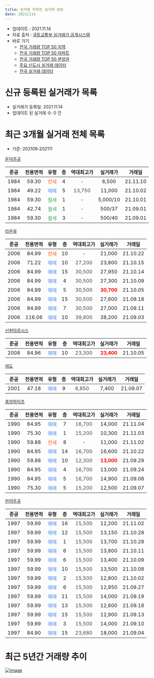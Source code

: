 ```yaml
---
title: 둔덕동 아파트 실거래 정보
date: 20211114
---
```


* 업데이트 : 2021.11.14
* 자료 출처 : [국토교통부 실거래가 공개시스템](http://rt.molit.go.kr)
* 바로 가기
    * [전국 거래량 TOP 50 지역](https://apt-info.github.io/apt-trade-info/tr)
    * [전국 거래량 TOP 50 아파트](https://apt-info.github.io/apt-trade-info/ta)
    * [전국 거래량 TOP 50 분양권](https://apt-info.github.io/apt-trade-info/tb)
    * [주요 신도시 실거래 데이터](https://apt-info.github.io/apt-trade-info/newtown)
    * [전국 실거래 데이터](https://apt-info.github.io/apt-trade-info/all)



<script async src="https://pagead2.googlesyndication.com/pagead/js/adsbygoogle.js"></script>
<!-- 기본광고 -->
<ins class="adsbygoogle"
     style="display:block"
     data-ad-client="ca-pub-1142216861245946"
     data-ad-slot="4805727019"
     data-ad-format="auto"
     data-full-width-responsive="true"></ins>
<script>
     (adsbygoogle = window.adsbygoogle || []).push({});
</script>


# 신규 등록된 실거래가 목록

* 실거래가 등록일: 2021.11.14
* 업데이트 된 실거래 수: 0 건




<script async src="https://pagead2.googlesyndication.com/pagead/js/adsbygoogle.js"></script>
<!-- 기본광고 -->
<ins class="adsbygoogle"
     style="display:block"
     data-ad-client="ca-pub-1142216861245946"
     data-ad-slot="4805727019"
     data-ad-format="auto"
     data-full-width-responsive="true"></ins>
<script>
     (adsbygoogle = window.adsbygoogle || []).push({});
</script>


# 최근 3개월 실거래 전체 목록
* 기준: 202109-202111


[둔덕주공](https://search.naver.com/search.naver?query=%EB%91%94%EB%8D%95%EC%A3%BC%EA%B3%B5)

|준공|전용면적|유형|층|역대최고가|실거래가|거래일|
|:---:|:---:|:---:|:---:|:---:|:---:|:---:|
|1984|59.30|<span style="color:#FF5A00">전세</span>|4|<span style="color:#444444">-</span>|6,500|21.11.10|
|1984|49.22|<span style="color:#4285F3">매매</span>|5|<span style="color:#444444">13,750</span>|11,000|21.10.02|
|1984|59.30|<span style="color:#34A853">월세</span>|1|<span style="color:#444444">-</span>|5,000/10|21.10.01|
|1984|42.74|<span style="color:#34A853">월세</span>|1|<span style="color:#444444">-</span>|500/37|21.09.01|
|1984|59.30|<span style="color:#34A853">월세</span>|3|<span style="color:#444444">-</span>|500/40|21.09.01|

[라온유](https://search.naver.com/search.naver?query=%EB%9D%BC%EC%98%A8%EC%9C%A0)

|준공|전용면적|유형|층|역대최고가|실거래가|거래일|
|:---:|:---:|:---:|:---:|:---:|:---:|:---:|
|2006|84.99|<span style="color:#FF5A00">전세</span>|10|<span style="color:#444444">-</span>|21,000|21.10.22|
|2006|71.22|<span style="color:#4285F3">매매</span>|10|<span style="color:#444444">27,200</span>|23,800|21.10.15|
|2006|84.99|<span style="color:#4285F3">매매</span>|15|<span style="color:#444444">30,500</span>|27,950|21.10.14|
|2006|84.99|<span style="color:#4285F3">매매</span>|4|<span style="color:#444444">30,500</span>|27,300|21.10.09|
|2006|84.99|<span style="color:#4285F3">매매</span>|5|<span style="color:#444444">30,500</span>|<b><span style="color:#FF0000">30,700</span></b>|21.10.05|
|2006|84.99|<span style="color:#4285F3">매매</span>|15|<span style="color:#444444">30,500</span>|27,600|21.09.18|
|2006|84.99|<span style="color:#4285F3">매매</span>|7|<span style="color:#444444">30,500</span>|27,000|21.09.11|
|2006|116.06|<span style="color:#4285F3">매매</span>|10|<span style="color:#444444">39,800</span>|38,200|21.09.03|

[신원아르시스](https://search.naver.com/search.naver?query=%EC%8B%A0%EC%9B%90%EC%95%84%EB%A5%B4%EC%8B%9C%EC%8A%A4)

|준공|전용면적|유형|층|역대최고가|실거래가|거래일|
|:---:|:---:|:---:|:---:|:---:|:---:|:---:|
|2008|84.96|<span style="color:#4285F3">매매</span>|10|<span style="color:#444444">23,300</span>|<b><span style="color:#FF0000">23,400</span></b>|21.10.05|

[여도](https://search.naver.com/search.naver?query=%EC%97%AC%EB%8F%84)

|준공|전용면적|유형|층|역대최고가|실거래가|거래일|
|:---:|:---:|:---:|:---:|:---:|:---:|:---:|
|2001|47.18|<span style="color:#4285F3">매매</span>|9|<span style="color:#444444">8,850</span>|7,400|21.09.07|

[중앙하이츠](https://search.naver.com/search.naver?query=%EC%A4%91%EC%95%99%ED%95%98%EC%9D%B4%EC%B8%A0)

|준공|전용면적|유형|층|역대최고가|실거래가|거래일|
|:---:|:---:|:---:|:---:|:---:|:---:|:---:|
|1990|84.95|<span style="color:#4285F3">매매</span>|7|<span style="color:#444444">16,700</span>|14,000|21.11.04|
|1990|75.30|<span style="color:#4285F3">매매</span>|1|<span style="color:#444444">15,200</span>|10,300|21.11.03|
|1990|59.88|<span style="color:#FF5A00">전세</span>|8|<span style="color:#444444">-</span>|11,000|21.11.02|
|1990|84.95|<span style="color:#4285F3">매매</span>|14|<span style="color:#444444">16,700</span>|16,600|21.10.22|
|1990|59.88|<span style="color:#4285F3">매매</span>|10|<span style="color:#444444">12,300</span>|<b><span style="color:#FF0000">13,000</span></b>|21.09.29|
|1990|84.95|<span style="color:#4285F3">매매</span>|4|<span style="color:#444444">16,700</span>|13,000|21.09.24|
|1990|84.95|<span style="color:#4285F3">매매</span>|5|<span style="color:#444444">16,700</span>|14,900|21.09.08|
|1990|75.30|<span style="color:#4285F3">매매</span>|5|<span style="color:#444444">15,200</span>|12,500|21.09.07|

[한려주공](https://search.naver.com/search.naver?query=%ED%95%9C%EB%A0%A4%EC%A3%BC%EA%B3%B5)

|준공|전용면적|유형|층|역대최고가|실거래가|거래일|
|:---:|:---:|:---:|:---:|:---:|:---:|:---:|
|1997|59.99|<span style="color:#4285F3">매매</span>|16|<span style="color:#444444">15,500</span>|12,200|21.11.02|
|1997|59.99|<span style="color:#4285F3">매매</span>|12|<span style="color:#444444">15,500</span>|13,150|21.10.28|
|1997|59.99|<span style="color:#4285F3">매매</span>|1|<span style="color:#444444">15,500</span>|13,700|21.10.28|
|1997|59.99|<span style="color:#4285F3">매매</span>|6|<span style="color:#444444">15,500</span>|13,800|21.10.11|
|1997|59.99|<span style="color:#4285F3">매매</span>|6|<span style="color:#444444">15,500</span>|13,400|21.10.09|
|1997|59.99|<span style="color:#4285F3">매매</span>|10|<span style="color:#444444">15,500</span>|13,500|21.10.08|
|1997|59.99|<span style="color:#4285F3">매매</span>|2|<span style="color:#444444">15,500</span>|12,800|21.10.02|
|1997|59.99|<span style="color:#4285F3">매매</span>|6|<span style="color:#444444">15,500</span>|12,950|21.09.27|
|1997|59.99|<span style="color:#4285F3">매매</span>|11|<span style="color:#444444">15,500</span>|14,000|21.09.19|
|1997|59.99|<span style="color:#4285F3">매매</span>|13|<span style="color:#444444">15,500</span>|12,600|21.09.18|
|1997|59.99|<span style="color:#4285F3">매매</span>|15|<span style="color:#444444">15,500</span>|12,900|21.09.13|
|1997|59.99|<span style="color:#4285F3">매매</span>|3|<span style="color:#444444">15,500</span>|14,000|21.09.10|
|1997|84.90|<span style="color:#4285F3">매매</span>|15|<span style="color:#444444">23,680</span>|18,000|21.09.04|



<script async src="https://pagead2.googlesyndication.com/pagead/js/adsbygoogle.js"></script>
<!-- 기본광고 -->
<ins class="adsbygoogle"
     style="display:block"
     data-ad-client="ca-pub-1142216861245946"
     data-ad-slot="4805727019"
     data-ad-format="auto"
     data-full-width-responsive="true"></ins>
<script>
     (adsbygoogle = window.adsbygoogle || []).push({});
</script>


# 최근 5년간 거래량 추이


<div style="width:100%;">
    <canvas id="deal_progress" height="200"></canvas>
</div>

<script>
new Chart(document.getElementById("deal_progress"), {
    type: 'line',
    data: {
        labels: ['16.01','16.02','16.03','16.04','16.05','16.06','16.07','16.08','16.09','16.10','16.11','16.12','17.01','17.02','17.03','17.04','17.05','17.06','17.07','17.08','17.09','17.10','17.11','17.12','18.01','18.02','18.03','18.04','18.05','18.06','18.07','18.08','18.09','18.10','18.11','18.12','19.01','19.02','19.03','19.04','19.05','19.06','19.07','19.08','19.09','19.10','19.11','19.12','20.01','20.02','20.03','20.04','20.05','20.06','20.07','20.08','20.09','20.10','20.11','20.12','21.01','21.02','21.03','21.04','21.05','21.06','21.07','21.08','21.09','21.10','21.11'],
        datasets: [{
            label: '매매/분양권',
            data: [8,26,23,12,18,16,29,16,21,26,19,16,20,22,24,21,25,33,17,29,40,22,22,22,23,27,25,18,20,18,11,16,13,11,19,15,18,26,32,19,17,21,17,14,23,24,19,21,17,32,18,19,19,20,17,16,19,15,20,17,15,17,19,11,13,11,15,18,14,13,3],
            borderColor: "rgba(66, 133, 243, 1)",
            backgroundColor: "rgba(66, 133, 243, 0.05)",
            borderWidth: 1,
            pointRadius: 0,
            fill: false,
            lineTension: 0
        },{
            label: '전/월세',
            data: [7,12,7,2,8,3,6,2,2,2,1,6,4,4,7,4,5,6,7,8,5,4,4,6,4,4,8,4,5,3,1,3,0,4,2,4,5,3,1,4,1,1,3,4,3,2,5,2,0,3,3,0,1,3,4,1,5,3,3,5,4,3,3,5,7,4,1,9,2,2,2],
            borderColor: "rgba(255, 90, 0, 1)",
            backgroundColor: "rgba(255, 90, 0, 0.05)",
            borderWidth: 1,
            pointRadius: 0,
            fill: false,
            lineTension: 0
        },{
            label: '합계',
            data: [15,38,30,14,26,19,35,18,23,28,20,22,24,26,31,25,30,39,24,37,45,26,26,28,27,31,33,22,25,21,12,19,13,15,21,19,23,29,33,23,18,22,20,18,26,26,24,23,17,35,21,19,20,23,21,17,24,18,23,22,19,20,22,16,20,15,16,27,16,15,5],
            borderColor: "rgba(0, 0, 0, 1)",
            backgroundColor: "rgba(0, 0, 0, 0.03)",
            borderWidth: 0.1,
            pointRadius: 0,
            fill: true,
            lineTension: 0
        }
        ]
    },
    options: {
        responsive: true,
        title: {
            display: false
        },
        tooltips: {
            mode: 'index',
            intersect: false
        },
        hover: {
            mode: 'nearest',
            intersect: true
        },
        scales: {
            xAxes: [{
                display: true,
                scaleLabel: {
                    display: true,
                    labelString: '년/월'
                }
            }],
            yAxes: [{
                display: true,
                ticks: {
                    suggestedMin: 0,
                },
                scaleLabel: {
                    display: true,
                    labelString: '실거래 수'
                }
            }]
        }
    }
});

</script>


[![image](https://apt-info.github.io/images/2020-01-03-apt-trade-info/1024x500.png)](https://play.google.com/store/apps/details?id=com.aptinfo.apttradeinfo)

